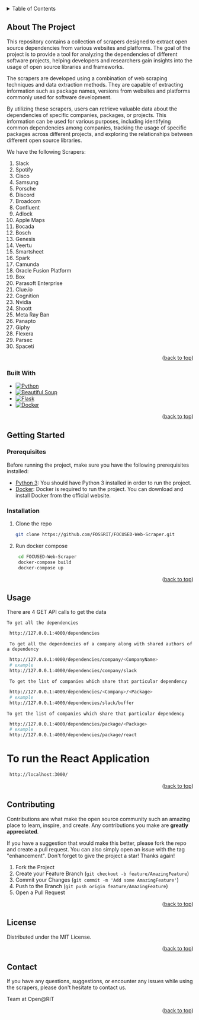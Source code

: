 <!-- Improved compatibility of back to top link: See: https://github.com/othneildrew/Best-README-Template/pull/73 -->
<a name="readme-top"></a>

<!-- TABLE OF CONTENTS -->
<details>
  <summary>Table of Contents</summary>
  <ol>
    <li>
      <a href="#about-the-project">About The Project</a>
      <ul>
        <li><a href="#built-with">Built With</a></li>
      </ul>
    </li>
    <li>
      <a href="#getting-started">Getting Started</a>
      <ul>
        <li><a href="#prerequisites">Prerequisites</a></li>
        <li><a href="#installation">Installation</a></li>
      </ul>
    </li>
    <li><a href="#usage">Usage</a></li>
    <li><a href="#contributing">Contributing</a></li>
    <li><a href="#license">License</a></li>
    <li><a href="#contact">Contact</a></li>
  </ol>
</details>

<!-- ABOUT THE PROJECT -->
## About The Project

This repository contains a collection of scrapers designed to extract open source dependencies from various websites and platforms. The goal of the project is to provide a tool for analyzing the dependencies of different software projects, helping developers and researchers gain insights into the usage of open source libraries and frameworks.

The scrapers are developed using a combination of web scraping techniques and data extraction methods. They are capable of extracting information such as package names, versions from websites and platforms commonly used for software development.

By utilizing these scrapers, users can retrieve valuable data about the dependencies of specific companies, packages, or projects. This information can be used for various purposes, including identifying common dependencies among companies, tracking the usage of specific packages across different projects, and exploring the relationships between different open source libraries.

We have the following Scrapers:

1. Slack
2. Spotify
3. Cisco
4. Samsung
5. Porsche
6. Discord
7. Broadcom
8. Confluent
9. Adlock
10. Apple Maps
11. Bocada
12. Bosch
13. Genesis
14. Veertu
15. Smartsheet
16. Spark
17. Camunda
18. Oracle Fusion Platform
19. Box
20. Parasoft Enterprise
21. Clue.io
22. Cognition
23. Nvidia
24. Shoott
25. Meta Ray Ban
26. Panapto
27. Giphy
28. Flexera
29. Parsec
30. Spaceti

<p align="right">(<a href="#readme-top">back to top</a>)</p>

### Built With

* [![Python][Python.com]][Python-url]
* [![Beautiful Soup][Beautifulsoup.com]][Beautifulsoup-url]
* [![Flask][Flask.com]][Flask-url]
* [![Docker][Docker.com]][Docker-url]

<p align="right">(<a href="#readme-top">back to top</a>)</p>

<!-- GETTING STARTED -->
## Getting Started

### Prerequisites

Before running the project, make sure you have the following prerequisites installed:

* [Python 3](https://www.python.org/doc/): You should have Python 3 installed in order to run the project.
* [Docker](https://www.docker.com/): Docker is required to run the project. You can download and install Docker from the official website.

### Installation

1. Clone the repo

   ```sh
   git clone https://github.com/FOSSRIT/FOCUSED-Web-Scraper.git
   ```

2. Run docker compose

   ```sh
    cd FOCUSED-Web-Scraper
    docker-compose build
    docker-compose up
   ```

<p align="right">(<a href="#readme-top">back to top</a>)</p>

<!-- USAGE EXAMPLES -->
## Usage

There are 4 GET API calls to get the data

    To get all the dependencies

  ```sh
   http://127.0.0.1:4000/dependencies  
  ```

     To get all the dependencies of a company along with shared authors of a dependency

  ```sh
   http://127.0.0.1:4000/dependencies/company/<CompanyName>
   # example
   http://127.0.0.1:4000/dependencies/company/slack 
  ```

     To get the list of companies which share that particular dependency

  ```sh
   http://127.0.0.1:4000/dependencies/<Company>/<Package>
   # example
   http://127.0.0.1:4000/dependencies/slack/buffer
  ```

    To get the list of companies which share that particular dependency

  ```sh
   http://127.0.0.1:4000/dependencies/package/<Package>
   # example
   http://127.0.0.1:4000/dependencies/package/react
  ```

# To run the React Application

  ```sh
   http://localhost:3000/
  ```

<p align="right">(<a href="#readme-top">back to top</a>)</p>

<!-- CONTRIBUTING -->
## Contributing

Contributions are what make the open source community such an amazing place to learn, inspire, and create. Any contributions you make are **greatly appreciated**.

If you have a suggestion that would make this better, please fork the repo and create a pull request. You can also simply open an issue with the tag "enhancement".
Don't forget to give the project a star! Thanks again!

1. Fork the Project
2. Create your Feature Branch (`git checkout -b feature/AmazingFeature`)
3. Commit your Changes (`git commit -m 'Add some AmazingFeature'`)
4. Push to the Branch (`git push origin feature/AmazingFeature`)
5. Open a Pull Request

<p align="right">(<a href="#readme-top">back to top</a>)</p>

<!-- LICENSE -->
## License

Distributed under the MIT License.

<p align="right">(<a href="#readme-top">back to top</a>)</p>

<!-- CONTACT -->
## Contact

If you have any questions, suggestions, or encounter any issues while using the scrapers, please don't hesitate to contact us.

Team at Open@RIT

<p align="right">(<a href="#readme-top">back to top</a>)</p>

<!-- MARKDOWN LINKS & IMAGES -->
<!-- https://www.markdownguide.org/basic-syntax/#reference-style-links -->
[Python.com]: https://img.shields.io/badge/Python-0769AD?style=for-the-badge&logo=python&logoColor=white
[Python-url]: https://www.python.org/doc/
[Beautifulsoup.com]: https://img.shields.io/badge/BeautifulSoup-DD0031?style=for-the-badge&logo=beautifulsoup&logoColor=white
[Beautifulsoup-url]: https://pypi.org/project/beautifulsoup4/
[Flask.com]: https://img.shields.io/badge/Flask-4E4A56?style=for-the-badge&logo=flask&logoColor=white
[Flask-url]: https://flask.palletsprojects.com/en/2.3.x/
[Docker.com]: https://img.shields.io/badge/Docker-4F4B55?style=for-the-badge&logo=docker&logoColor=FF3E00
[Docker-url]: https://www.docker.com/
